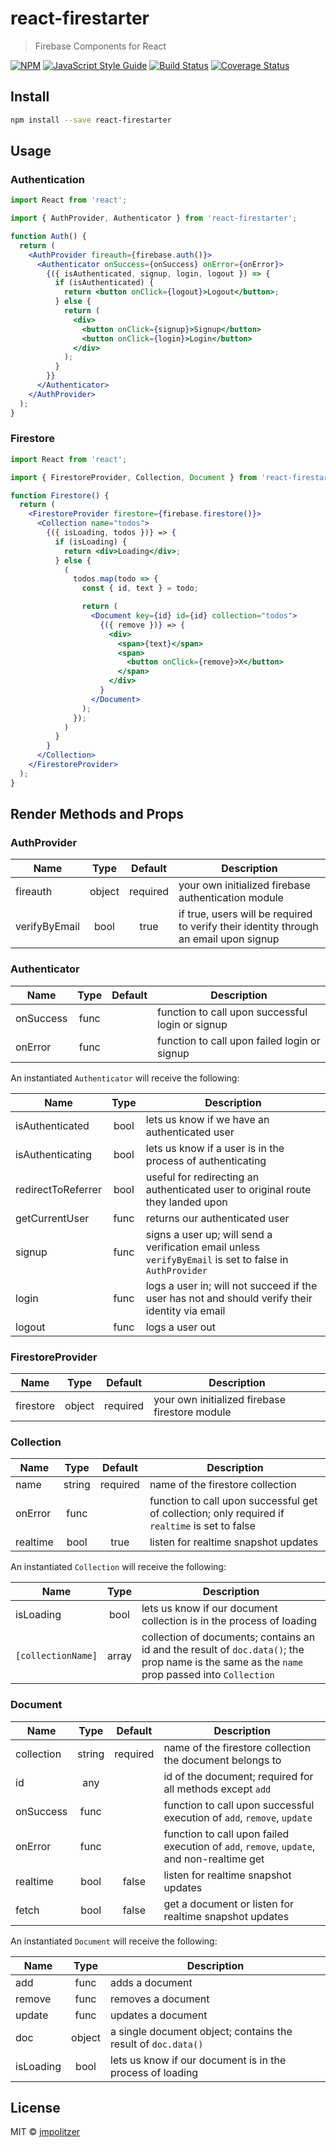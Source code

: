 # react-firestarter

> Firebase Components for React

[![NPM](https://img.shields.io/npm/v/react-firestarter.svg)](https://www.npmjs.com/package/react-firestarter) [![JavaScript Style Guide](https://img.shields.io/badge/code_style-standard-brightgreen.svg)](https://standardjs.com)
[![Build Status](https://travis-ci.com/jmpolitzer/react-firestarter.svg?branch=master)](https://travis-ci.com/jmpolitzer/react-firestarter)
[![Coverage Status](https://coveralls.io/repos/github/jmpolitzer/react-firestarter/badge.svg?branch=master)](https://coveralls.io/github/jmpolitzer/react-firestarter?branch=master)

## Install

```bash
npm install --save react-firestarter
```

## Usage

### Authentication

```jsx
import React from 'react';

import { AuthProvider, Authenticator } from 'react-firestarter';

function Auth() {
  return (
    <AuthProvider fireauth={firebase.auth()}>
      <Authenticator onSuccess={onSuccess} onError={onError}>
        {({ isAuthenticated, signup, login, logout }) => {
          if (isAuthenticated) {
            return <button onClick={logout}>Logout</button>;
          } else {
            return (
              <div>
                <button onClick={signup}>Signup</button>
                <button onClick={login}>Login</button>
              </div>
            );
          }
        }}
      </Authenticator>
    </AuthProvider>
  );
}
```

### Firestore

```jsx
import React from 'react';

import { FirestoreProvider, Collection, Document } from 'react-firestarter';

function Firestore() {
  return (
    <FirestoreProvider firestore={firebase.firestore()}>
      <Collection name="todos">
        {({ isLoading, todos })} => {
          if (isLoading) {
            return <div>Loading</div>;
          } else {
            (
              todos.map(todo => {
                const { id, text } = todo;

                return (
                  <Document key={id} id={id} collection="todos">
                    {({ remove })} => {
                      <div>
                        <span>{text}</span>
                        <span>
                          <button onClick={remove}>X</button>
                        </span>
                      </div>
                    }
                  </Document>
                );
              });
            )
          }
        }
      </Collection>
    </FirestoreProvider>
  );
}
```

## Render Methods and Props

### AuthProvider

| Name          |  Type  | Default  | Description                                                                           |
| ------------- | :----: | :------: | ------------------------------------------------------------------------------------- |
| fireauth      | object | required | your own initialized firebase authentication module                                   |
| verifyByEmail |  bool  |   true   | if true, users will be required to verify their identity through an email upon signup |

### Authenticator

| Name      | Type | Default | Description                                      |
| --------- | :--: | :-----: | ------------------------------------------------ |
| onSuccess | func |         | function to call upon successful login or signup |
| onError   | func |         | function to call upon failed login or signup     |

An instantiated `Authenticator` will receive the following:

| Name               | Type | Description                                                                                              |
| ------------------ | :--: | -------------------------------------------------------------------------------------------------------- |
| isAuthenticated    | bool | lets us know if we have an authenticated user                                                            |
| isAuthenticating   | bool | lets us know if a user is in the process of authenticating                                               |
| redirectToReferrer | bool | useful for redirecting an authenticated user to original route they landed upon                          |
| getCurrentUser     | func | returns our authenticated user                                                                           |
| signup             | func | signs a user up; will send a verification email unless `verifyByEmail` is set to false in `AuthProvider` |
| login              | func | logs a user in; will not succeed if the user has not and should verify their identity via email          |
| logout             | func | logs a user out                                                                                          |

### FirestoreProvider

| Name      |  Type  | Default  | Description                                    |
| --------- | :----: | :------: | ---------------------------------------------- |
| firestore | object | required | your own initialized firebase firestore module |

### Collection

| Name     |  Type  | Default  | Description                                                                                     |
| -------- | :----: | :------: | ----------------------------------------------------------------------------------------------- |
| name     | string | required | name of the firestore collection                                                                |
| onError  |  func  |          | function to call upon successful get of collection; only required if `realtime` is set to false |
| realtime |  bool  |   true   | listen for realtime snapshot updates                                                            |

An instantiated `Collection` will receive the following:

| Name               | Type  | Description                                                                                                                                   |
| ------------------ | :---: | --------------------------------------------------------------------------------------------------------------------------------------------- |
| isLoading          | bool  | lets us know if our document collection is in the process of loading                                                                          |
| `[collectionName]` | array | collection of documents; contains an id and the result of `doc.data()`; the prop name is the same as the `name` prop passed into `Collection` |

### Document

| Name       |  Type  | Default  | Description                                                                               |
| ---------- | :----: | :------: | ----------------------------------------------------------------------------------------- |
| collection | string | required | name of the firestore collection the document belongs to                                  |
| id         |  any   |          | id of the document; required for all methods except `add`                                 |
| onSuccess  |  func  |          | function to call upon successful execution of `add`, `remove`, `update`                   |
| onError    |  func  |          | function to call upon failed execution of `add`, `remove`, `update`, and non-realtime get |
| realtime   |  bool  |  false   | listen for realtime snapshot updates                                                      |
| fetch      |  bool  |  false   | get a document or listen for realtime snapshot updates                                    |

An instantiated `Document` will receive the following:

| Name      |  Type  | Description                                                   |
| --------- | :----: | ------------------------------------------------------------- |
| add       |  func  | adds a document                                               |
| remove    |  func  | removes a document                                            |
| update    |  func  | updates a document                                            |
| doc       | object | a single document object; contains the result of `doc.data()` |
| isLoading |  bool  | lets us know if our document is in the process of loading     |

## License

MIT © [jmpolitzer](https://github.com/jmpolitzer)
